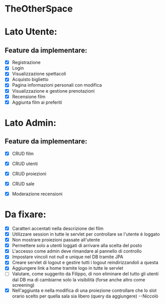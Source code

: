 # TheOtherSpace

# Lato Utente:

## Feature da implementare:

- [x]  Registrazione
- [x]  Login
- [x]  Visualizzazione spettacoli
- [x]  Acquisto biglietto
- [x]  Pagina informazioni personali con modifica
- [x]  Visualizzazione e gestione prenotazioni
- [x]  Recensione film
- [x]  Aggiunta film ai preferiti

# Lato Admin:

## Feature da implementare:

- [x]  CRUD film
- [x]  CRUD utenti
- [x]  CRUD proiezioni
- [x]  CRUD sale
- [x]  Moderazione recensioni



# Da fixare:

- [x] Caratteri accentati nella descrizione dei film
- [x] Utilizzare session in tutte le servlet per controllare se l'utente è loggato
- [x] Non mostrare proiezioni passate all'utente
- [x] Permettere solo a utenti loggati di arrivare alla scelta del posto
- [x] L'accesso come admin deve rimandare al pannello di controllo
- [x] Impostare vincoli not null e unique nel DB tramite JPA
- [x] Creare servlet di logout e gestire tutti i logout reindirizzandoli a questa
- [x] Aggiungere link a home tramite logo in tutte le servlet
- [ ] Valutare, come suggerito da Filippo, di non eliminare del tutto gli utenti dal DB ma di cambiarne solo la visibilità (forse anche altro come screening)
- [x] Nell'aggiunta e nella modifica di una proiezione controllare che lo slot orario scelto per quella sala sia libero (query da aggiungere) --Niccolò
